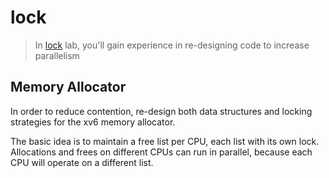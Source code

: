 # lock

> In [lock](https://pdos.csail.mit.edu/6.S081/2020/labs/lock.html) lab, you'll
> gain experience in re-designing code to increase parallelism

## Memory Allocator

In order to reduce contention, re-design both data structures and locking
strategies for the xv6 memory allocator.

The basic idea is to maintain a free list per CPU, each list with its own lock.
Allocations and frees on different CPUs can run in parallel, because each CPU
will operate on a different list.
